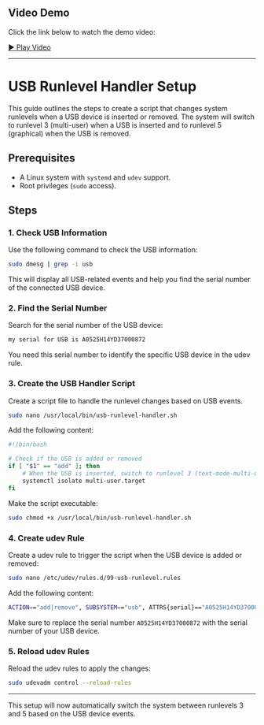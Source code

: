 ## Video Demo

Click the link below to watch the demo video:

[▶️ Play Video](https://drive.google.com/file/d/1LEN6C_j8h_GLf2Fdb-xzZflExlkglxpE/view?usp=drivesdk)

---

# USB Runlevel Handler Setup

This guide outlines the steps to create a script that changes system runlevels when a USB device is inserted or removed. The system will switch to runlevel 3 (multi-user) when a USB is inserted and to runlevel 5 (graphical) when the USB is removed.

## Prerequisites

- A Linux system with `systemd` and `udev` support.
- Root privileges (`sudo` access).

## Steps

### 1. Check USB Information

Use the following command to check the USB information:

```bash
sudo dmesg | grep -i usb
```

This will display all USB-related events and help you find the serial number of the connected USB device.

### 2. Find the Serial Number

Search for the serial number of the USB device:

```bash
my serial for USB is A0525H14YD37000872
```

You need this serial number to identify the specific USB device in the udev rule.

### 3. Create the USB Handler Script

Create a script file to handle the runlevel changes based on USB events.

```bash
sudo nano /usr/local/bin/usb-runlevel-handler.sh
```

Add the following content:

```bash
#!/bin/bash

# Check if the USB is added or removed
if [ "$1" == "add" ]; then
    # When the USB is inserted, switch to runlevel 3 (text-mode-multi-user)
    systemctl isolate multi-user.target
fi
```

Make the script executable:

```bash
sudo chmod +x /usr/local/bin/usb-runlevel-handler.sh
```

### 4. Create udev Rule

Create a udev rule to trigger the script when the USB device is added or removed:

```bash
sudo nano /etc/udev/rules.d/99-usb-runlevel.rules
```

Add the following content:

```bash
ACTION=="add|remove", SUBSYSTEM=="usb", ATTRS{serial}=="A0525H14YD37000872", RUN+="/usr/local/bin/usb-runlevel-handler.sh %E{ACTION}"
```

Make sure to replace the serial number `A0525H14YD37000872` with the serial number of your USB device.

### 5. Reload udev Rules

Reload the udev rules to apply the changes:

```bash
sudo udevadm control --reload-rules
```

---

This setup will now automatically switch the system between runlevels 3 and 5 based on the USB device events.
